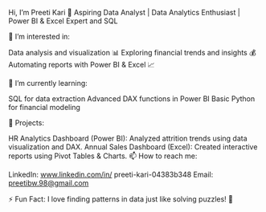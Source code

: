 Hi, I’m Preeti Kari
🔹 Aspiring Data Analyst | Data Analytics Enthusiast | Power BI & Excel Expert and SQL

👀 I’m interested in:

Data analysis and visualization 📊
Exploring financial trends and insights 💰
Automating reports with Power BI & Excel 📈

🌱 I’m currently learning:

SQL for data extraction
Advanced DAX functions in Power BI
Basic Python for financial modeling

💼 Projects:

HR Analytics Dashboard (Power BI): Analyzed attrition trends using data visualization and DAX.
Annual Sales Dashboard (Excel): Created interactive reports using Pivot Tables & Charts.
📫 How to reach me:

LinkedIn: www.linkedin.com/in/
preeti-kari-04383b348
Email: preetibw.98@gmail.com

⚡ Fun Fact: I love finding patterns in data just like solving puzzles! 🧩



<!---
Preetikari/Preetikari is a ✨ special ✨ repository because its `README.md` (this file) appears on your GitHub profile.
You can click the Preview link to take a look at your changes.
--->
